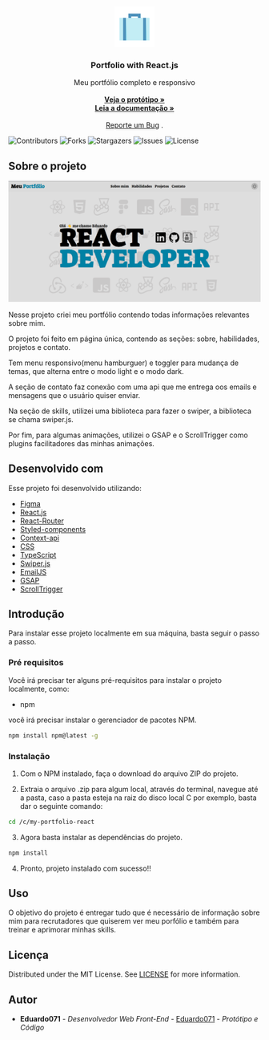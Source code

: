 <br/>
<p align="center">
  <a href="https://github.com/Eduardo071/my-portfolio-react">
    <img src="public/portfolioIcon.svg" alt="Logo" width="80" height="80">
  </a>

  <h3 align="center">Portfolio with React.js</h3>

  <p align="center">
    Meu portfólio completo e responsivo
    <br/>
    <br/>
<a href="https://www.figma.com/file/iFUMfBvA2sAP0gatp2kKFN/porfolio?type=design&node-id=29%3A169&mode=design&t=CrxTRXufGBEK93jo-1"><strong>Veja o protótipo »</strong></a>
<br/>
    <a href="https://github.com/Eduardo071/my-portfolio-react"><strong>Leia a documentação »</strong></a>
    <br/>
    <br/>
    <a href="https://github.com/Eduardo071/my-portfolio-react/issues">Reporte um Bug</a>
    .
  </p>
</p>

![Contributors](https://img.shields.io/github/contributors/Eduardo071/my-portfolio-react?color=dark-green) ![Forks](https://img.shields.io/github/forks/Eduardo071/my-portfolio-react?style=social) ![Stargazers](https://img.shields.io/github/stars/Eduardo071/my-portfolio-react?style=social) ![Issues](https://img.shields.io/github/issues/Eduardo071/my-portfolio-react) ![License](https://img.shields.io/github/license/Eduardo071/my-portfolio-react)

## Sobre o projeto

[![Home Screenshot](src/images/homePrint.png)](https://my-portfolio-react-gamma.vercel.app)

Nesse projeto criei meu portfólio contendo todas informações relevantes sobre mim.

O projeto foi feito em página única, contendo as seções: sobre, habilidades, projetos e contato.

Tem menu responsivo(menu hamburguer) e toggler para mudança de temas, que alterna entre o modo light e o modo dark.

A seção de contato faz conexão com uma api que me entrega oos emails e mensagens que o usuário quiser enviar.

Na seção de skills, utilizei uma biblioteca para fazer o swiper, a biblioteca se chama swiper.js.

Por fim, para algumas animações, utilizei o GSAP e o ScrollTrigger como plugins facilitadores das minhas animações.

## Desenvolvido com

Esse projeto foi desenvolvido utilizando:


* [Figma](https://www.figma.com)
* [React.js](https://react.dev)
* [React-Router](https://v5.reactrouter.com/)
* [Styled-components](https://styled-components.com)
* [Context-api](https://react.dev/learn/passing-data-deeply-with-context)
* [CSS](https://developer.mozilla.org/en-US/docs/Web/CSS)
* [TypeScript](https://www.typescriptlang.org)
* [Swiper.js](https://swiperjs.com)
* [EmailJS](https://www.emailjs.com)
* [GSAP](https://greensock.com/gsap/)
* [ScrollTrigger](https://greensock.com/scrolltrigger/)

## Introdução

Para instalar esse projeto localmente em sua máquina, basta seguir o passo a passo.

### Pré requisitos

Você irá precisar ter alguns pré-requisitos para instalar o projeto localmente, como:

* npm

você irá precisar instalar o gerenciador de pacotes NPM.

```sh
npm install npm@latest -g
```

### Instalação

1. Com o NPM instalado, faça o download do arquivo ZIP do projeto.

2. Extraia o arquivo .zip para algum local, através do terminal, navegue até a pasta, caso a pasta esteja na raiz do disco local C por exemplo, basta dar o seguinte comando:

```sh
cd /c/my-portfolio-react
```

3. Agora basta instalar as dependências do projeto.

```sh
npm install
```

4. Pronto, projeto instalado com sucesso!!

## Uso

O objetivo do projeto é entregar tudo que é necessário de informação sobre mim para recrutadores que quiserem ver meu porfólio e também para treinar e aprimorar minhas skills.

## Licença

Distributed under the MIT License. See [LICENSE](https://github.com/Eduardo071/my-portfolio-react/blob/main/LICENSE.md) for more information.

## Autor

* **Eduardo071** - *Desenvolvedor Web Front-End* - [Eduardo071](https://github.com/Eduardo071) - *Protótipo e Código*
